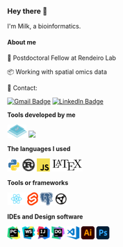 ### Hey there 👋

I'm Milk, a bioinformatics.

#### About me

🎒 Postdoctoral Fellow at Rendeiro Lab

📦 Working with spatial omics data

💬 Contact:

[![Gmail Badge](https://img.shields.io/badge/-zym.zym1220@gmail.com-D44638?style=for-the-badge&logo=Gmail&logoColor=white)](mailto:zym.zym1220@gmail.com)
[![Linkedln Badge](https://img.shields.io/badge/-Zheng%20Yimin-0077B5?style=for-the-badge&logo=LinkedIn)](https://www.linkedin.com/in/%E6%98%93%E6%B0%91-%E9%83%91-562923160/)


**Tools developed by me**

<a href="https://github.com/Mr-Milk/SpatialTis" alt="SpatialTis"><img height=30 src="images/spatialtis.svg"/></a> <a href="https://github.com/Mr-Milk/python-hmr" alt="python-hmr"><img height=30 src="https://github.com/Mr-Milk/python-hmr/raw/main/img/logo.svg"/></a>


**The languages I used**

<img height=30 src="images/python.svg"/> <img height=30 src="images/rust.svg"/> <img height=30 src="images/javascript.svg"/> <img height=30 src="images/latex.png"/>



**Tools or frameworks**

<img height=30 src="images/react.png"/> <img height=30 src="images/svelte.png"/> <img height=30 src="images/postgresql.svg"/> <img height=30 src="images/rust-actix.png"/>



**IDEs and Design software**

<img height=30 src="images/pycharm.png"/> <img height=30 src="images/webstorm.svg"/> <img height=30 src="images/intellij.png"/> <img height=30 src="images/datagrip.png"/> <img height=30 src="images/vscode.png"/> <img height=30 src="images/adobe-ai.png"/> <img height=30 src="images/adobe-ps.png"/>
